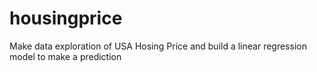 # housingprice
Make data exploration of USA Hosing Price and build a linear regression model to make a prediction
